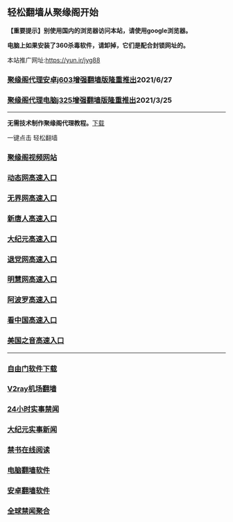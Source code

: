 ## 轻松翻墙从聚缘阁开始

**【重要提示】别使用国内的浏览器访问本站，请使用google浏览器。**

**电脑上如果安装了360杀毒软件，请卸掉，它们是配合封锁网址的。**

本站推广网址:https://yun.ir/jyg88

### [聚缘阁代理安卓j603增强翻墙版隆重推出](https://gitlab.com/juyuange/2/-/raw/master/j603.apk)2021/6/27

### [聚缘阁代理电脑j325增强翻墙版隆重推出](https://gitlab.com/juyuange/2/-/raw/master/j325dn.rar)2021/3/25

***



**无需技术制作聚缘阁代理教程。**[下载](https://gitlab.com/j25414/jyg/-/raw/master/jygdl.rar)

一键点击 轻松翻墙




### [聚缘阁视频网站](https://23.feeer.tk)

### [动态网高速入口](https://8i.feeep.cf/creee/t444p)

### [无界网高速入口](https://8i.feeep.cf/acccuu/g12t)

### [新唐人高速入口](https://8i.feeep.cf/ycccck/u5t)

### [大纪元高速入口](https://8i.feeep.cf/ucccuy/g7t)

### [退党网高速入口](https://8i.feeep.cf/xxee/d8g)

### [明慧网高速入口](https://8i.feeep.cf/xxwww/d6g)

### [阿波罗高速入口](https://8i.feeep.cf/xxgoo/g13a)

### [看中国高速入口](https://8i.feeep.cf/xttge/g11n)

### [美国之音高速入口](https://8i.feeep.cf/ccgggy/g18m)


***






### [自由门软件下载](https://git.io/skyfree)

### [V2ray机场翻墙](https://github.com/bannedbook/fanqiang/wiki/V2ray%E6%9C%BA%E5%9C%BA)

### [24小时实事禁闻](https://github.com/fyvn2199/djy/blob/master/gb/n24hr.md?dfh#1)

### [大纪元实事新闻](https://github.com/fyvn2199/djy/blob/master/gb/nsc413.md?dfh#1)

### [禁书在线阅读](https://github.com/txyzum203/djy/blob/master/gb/9p.md?flntdtv#1)

### [电脑翻墙软件](https://github.com/Alvin9999/new-pac/wiki)

### [安卓翻墙软件](https://git.io/afq)

### [全球禁闻聚合](https://github.com/gfw-breaker/banned-news1/blob/master/README.md)












